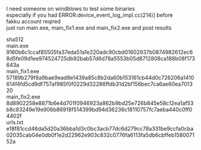 I need someone on windblows to test some binaries  
especially if you had ERROR:device_event_log_impl.cc(214)] before  
fakku account reqired  
just run main.exe, main_fix1.exe and main_fix2.exe and post results

sha512   
main.exe  
9160b6c1ccaf85505fa37eda51a1e220adc90cbd01602937b0874982612ec68d5fe09d1ee974524725db92bab57d6d78a5553b05d8712808ca188b08f173643a  
main_fix1.exe  
57189b279f8a9bae9ead8e1439a85c8b2da60b153161cb44d0c726206a1410614f4fd5cd9df757af985f0f0229d32286ffdb31d2bf156bec7ca6ae60ea701320  
main_fix2.exe  
8d8902258e8871b6e4d701f0946923a862b9bd25e726b845e58c12ea1af53b8c83249e19e906b86918f514399bd94d36236c18110757fc7aeba440c0ff04402f  
urls.txt  
e18f81ccd46da5d20a36bba1d3c0bc3acb77dc6d279cc78a331be9ccfa0cba02035cab04e0db0f1e2d22962e903c832c0776fa6113fa5db6cbffeb158007152a

